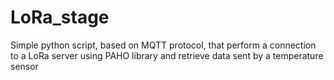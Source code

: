 # LoRa_stage
Simple python script, based on MQTT protocol, that perform a connection to a LoRa server using PAHO library and retrieve data sent by a temperature sensor

